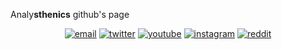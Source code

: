 Analy**sthenics** github's page



<p align="center">
  <a href="https://fabien.pesquerel.github.io><img src="https://img.icons8.com/fluent/96/000000/domain.png" alt="analysthenics"/></a>
  <a href="mailto:analysthenics@gmail.com"><img src="https://img.icons8.com/color/96/000000/gmail.png" alt="email"/></a>
  <a href="https://twitter.com/analysthenics"><img src="https://img.icons8.com/color/96/000000/twitter-squared.png" alt="twitter"/></a>
  <a href="https://www.youtube.com/user/analysthenics"><img src="https://img.icons8.com/color/96/000000/youtube.png" alt="youtube"/></a>
  <a href="https://www.instagram.com/analysthenics"><img src="https://img.icons8.com/color/96/000000/instagram-new.png" alt="instagram"/></a>
  <a href="https://www.reddit.com/user/analysthenics"><img src="https://img.icons8.com/color/96/000000/reddit.png" alt="reddit"/></a>
</p>

<!--
**analysthenics/analysthenics** is a ✨ _special_ ✨ repository because its `README.md` (this file) appears on your GitHub profile.

Here are some ideas to get you started:

- 🔭 I’m currently working on ...
- 🌱 I’m currently learning ...
- 👯 I’m looking to collaborate on ...
- 🤔 I’m looking for help with ...
- 💬 Ask me about ...
- 📫 How to reach me: ...
- 😄 Pronouns: ...
- ⚡ Fun fact: ...
-->
